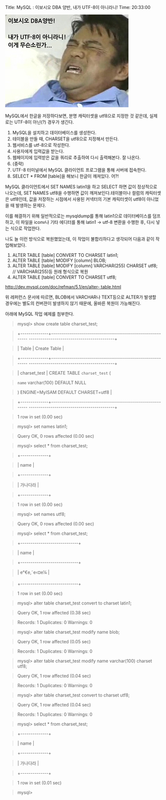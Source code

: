 Title: MySQL : 이보시오 DBA 양반, 내가 UTF-8이 아니라니!
Time: 20:33:00

![](c0058317_4c518474c55c3.jpg)

  

MySQL에서 한글을 저장하다보면, 분명 캐릭터셋을 utf8으로 지정한 것 같은데, 실제로는 UTF-8이 아닌(?) 경우가 생긴다.

  1. MySQL을 설치하고 데이터베이스를 생성한다.
  2. 테이블을 만들 때, CHARSET을 utf8으로 지정해서 만든다.
  3. 웹서비스를 utf-8으로 작성한다.
  4. 사용자에게 입력값을 받는다.
  5. 웹페이지에 입력받은 값을 쿼리로 추출하여 다시 출력해본다. 잘 나온다.
  6. (중략)
  7. UTF-8 터미널에서 MySQL 클라이언트 프로그램을 통해 서버에 접속한다.
  8. SELECT * FROM [table]을 해보니 한글이 깨져있다. 어?!

  

MySQL 클라이언트에서 SET NAMES latin1을 하고 SELECT 하면 값이 정상적으로 나오는데, SET NAMES utf8을
수행하면 값이 깨져보인다.테이블이나 컬럼의 캐릭터셋은 utf8인데, 값을 저장하는 시점에서 사용된 커넥터의 기본 캐릭터셋이 utf8이
아니었을 때 발생하는 문제다.

  

  

이를 해결하기 위해 일반적으로는 mysqldump를 통해 latin1으로 데이터베이스를 덤프하고, 이 파일을 iconv나 기타 에디터를 통해
latin1 -> utf-8 변환을 수행한 후, 다시 넣는 식으로 작업한다.

  

  

  

나도 늘 이런 방식으로 복원했었는데, 이 작업이 불합리하다고 생각되어 다음과 같이 작업해보았다.

  

  1. ALTER TABLE [table] CONVERT TO CHARSET latin1;
  2. ALTER TABLE [table] MODIFY [column] BLOB;
  3. ALTER TABLE [table] MODIFY [column] VARCHAR(255) CHARSET utf8; // VARCHAR(255)등 원래 형식으로 복원
  4. ALTER TABLE [table] CONVERT TO CHARSET utf8;

  

[http://dev.mysql.com/doc/refman/5.1/en/alter-
table.html](http://dev.mysql.com/doc/refman/5.1/en/alter-table.html)

위 레퍼런스 문서에 따르면, BLOB에서 VARCHAR나 TEXT등으로 ALTER가 발생할 경우에는 별도의 컨버젼이 발생하지 않기 때문에,
올바른 복원이 가능해진다.

  

  

아래에 MySQL 작업 예제를 첨부한다.

  

> mysql> show create table charset_test;

>

> +--------------+------------------------------------------------------------
-------------------------------------------+

>

> | Table | Create Table |

>

> +--------------+------------------------------------------------------------
-------------------------------------------+

>

> | charset_test | CREATE TABLE `charset_test` (

>

> `name` varchar(100) DEFAULT NULL

>

> ) ENGINE=MyISAM DEFAULT CHARSET=utf8 |

>

> +--------------+------------------------------------------------------------
-------------------------------------------+

>

> 1 row in set (0.00 sec)

>

>

>

> mysql> set names latin1;

>

> Query OK, 0 rows affected (0.00 sec)

>

>

>

> mysql> select * from charset_test;

>

> +--------------+

>

> | name |

>

> +--------------+

>

> | 가나다라 |

>

> +--------------+

>

> 1 row in set (0.00 sec)

>

>

>

> mysql> set names utf8;

>

> Query OK, 0 rows affected (0.00 sec)

>

>

>

> mysql> select * from charset_test;

>

> +-----------------------------+

>

> | name |

>

> +-----------------------------+

>

> | e°€e‚˜e‹¤e¼ |

>

> +-----------------------------+

>

> 1 row in set (0.00 sec)

>

>

>

> mysql> alter table charset_test convert to charset latin1;

>

> Query OK, 1 row affected (0.38 sec)

>

> Records: 1 Duplicates: 0 Warnings: 0

>

>

>

> mysql> alter table charset_test modify name blob;

>

> Query OK, 1 row affected (0.05 sec)

>

> Records: 1 Duplicates: 0 Warnings: 0

>

>

>

> mysql> alter table charset_test modify name varchar(100) charset utf8;

>

> Query OK, 1 row affected (0.04 sec)

>

> Records: 1 Duplicates: 0 Warnings: 0

>

>

>

> mysql> alter table charset_test convert to charset utf8;

>

> Query OK, 1 row affected (0.04 sec)

>

> Records: 1 Duplicates: 0 Warnings: 0

>

>

>

> mysql> select * from charset_test;

>

> +--------------+

>

> | name |

>

> +--------------+

>

> | 가나다라 |

>

> +--------------+

>

> 1 row in set (0.01 sec)

>

>

>

> mysql>

  

